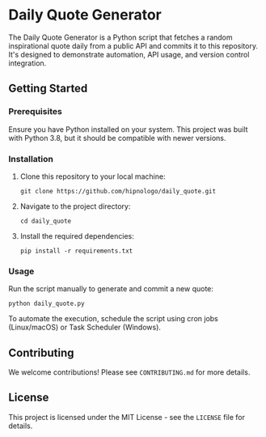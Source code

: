 # Daily Quote Generator

The Daily Quote Generator is a Python script that fetches a random inspirational quote daily from a public API and commits it to this repository. It's designed to demonstrate automation, API usage, and version control integration.

## Getting Started

### Prerequisites

Ensure you have Python installed on your system. This project was built with Python 3.8, but it should be compatible with newer versions.

### Installation

1. Clone this repository to your local machine:
   ```
   git clone https://github.com/hipnologo/daily_quote.git
   ```
2. Navigate to the project directory:
   ```
   cd daily_quote
   ```
3. Install the required dependencies:
   ```
   pip install -r requirements.txt
   ```

### Usage

Run the script manually to generate and commit a new quote:
```
python daily_quote.py
```

To automate the execution, schedule the script using cron jobs (Linux/macOS) or Task Scheduler (Windows).

## Contributing

We welcome contributions! Please see `CONTRIBUTING.md` for more details.

## License

This project is licensed under the MIT License - see the `LICENSE` file for details.